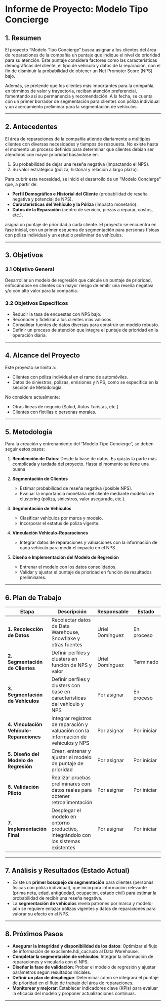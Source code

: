 # Informe de Proyecto: Modelo Tipo Concierge

## 1. Resumen
El proyecto “Modelo Tipo Concierge” busca asignar a los clientes del área de reparaciones de la compañía un puntaje que indique el nivel de prioridad para su atención. Este puntaje considera factores como las características demográficas del cliente, el tipo de vehículo y datos de la reparación, con el fin de disminuir la probabilidad de obtener un Net Promoter Score (NPS) bajo.  

Además, se pretende que los clientes más importantes para la compañía, en términos de valor y trayectoria, reciban atención preferencial, fomentando así su permanencia y recomendación. A la fecha, se cuenta con un primer borrador de segmentación para clientes con póliza individual y un acercamiento preliminar para la segmentación de vehículos.

---

## 2. Antecedentes
El área de reparaciones de la compañía atiende diariamente a múltiples clientes con diversas necesidades y tiempos de respuesta. No existe hasta el momento un proceso definido para determinar qué clientes debían ser atendidos con mayor prioridad basándose en:
1. Su probabilidad de dejar una reseña negativa (impactando el NPS).
2. Su valor estratégico (póliza, historial y relación a largo plazo).

Para cubrir esta necesidad, se inició el desarrollo de un “Modelo Concierge” que, a partir de:

- **Perfil Demográfico e Historial del Cliente** (probabilidad de reseña negativa y potencial de NPS).
- **Características del Vehículo y la Póliza** (impacto monetario).
- **Datos de la Reparación** (centro de servicio, piezas a reparar, costos, etc.).

asigna un puntaje de prioridad a cada cliente. El proyecto se encuentra en fase inicial, con un primer esquema de segmentación para personas físicas con póliza individual y un estudio preliminar de vehículos.

---

## 3. Objetivos

### 3.1 Objetivo General
Desarrollar un modelo de regresión que calcule un puntaje de prioridad, enfocándose en clientes con mayor riesgo de emitir una reseña negativa y/o con alto valor para la compañía.

### 3.2 Objetivos Específicos
- Reducir la tasa de encuestas con NPS bajo.  
- Reconocer y fidelizar a los clientes más valiosos.  
- Consolidar fuentes de datos diversas para construir un modelo robusto.  
- Definir un proceso de atención que integre el puntaje de prioridad en la operación diaria.

---

## 4. Alcance del Proyecto
Este proyecto se limita a:
- Clientes con póliza individual en el ramo de automóviles.
- Datos de siniestros, pólizas, emisiones y NPS, como se especifica en la sección de Metodología.

No considera actualmente:
- Otras líneas de negocio (Salud, Autos Turistas, etc.).
- Clientes con flotillas o personas morales.

---

## 5. Metodología
Para la creación y entrenamiento del “Modelo Tipo Concierge”, se deben seguir estos pasos:

1. **Recolección de Datos**: Desde la base de datos. Es quizás la parte más complicada y tardada del proyecto. Hasta el momento se tiene una buena 

2. **Segmentación de Clientes**  
   - Estimar probabilidad de reseña negativa (posible NPS).  
   - Evaluar la importancia monetaria del cliente mediante modelos de clustering (póliza, siniestros, valor asegurado, etc.).  

3. **Segmentación de Vehículos**  
   - Clasificar vehículos por marca y modelo.  
   - Incorporar el estatus de póliza vigente.  

4. **Vinculación Vehículo-Reparaciones**  
   - Integrar datos de reparaciones y valuaciones con la información de cada vehículo para medir el impacto en el NPS.  

5. **Diseño e Implementación del Modelo de Regresión**  
   - Entrenar el modelo con los datos consolidados.  
   - Validar y ajustar el puntaje de prioridad en función de resultados preliminares.

---

## 6. Plan de Trabajo

| Etapa                                    | Descripción                                                                            | Responsable     | Estado       |
| ---------------------------------------- | -------------------------------------------------------------------------------------- | --------------- | -----------  |
| **1. Recolección de Datos**              | Recolectar datos de Data Warehouse, Snowflake y otras fuentes                          | Uriel Domínguez | En proceso   |
| **2. Segmentación de Clientes**          | Definir perfiles y clusters en función de NPS y valor                                  | Uriel Domínguez | Terminado    |
| **3. Segmentación de Vehículos**         | Definir perfiles y clusters con base en características del vehículo y NPS             | Por asignar     | En proceso   |
| **4. Vinculación Vehículo-Reparaciones** | Integrar registros de reparación y valuación con la información de vehículos y NPS     | Por asignar     | Por iniciar  |
| **5. Diseño del Modelo de Regresión**    | Crear, entrenar y ajustar el modelo de puntaje de prioridad                            | Por asignar     | Por iniciar  |
| **6. Validación Piloto**                 | Realizar pruebas preliminares con datos reales para obtener retroalimentación          | Por asignar     | Por iniciar  |
| **7. Implementación Final**              | Desplegar el modelo en entorno productivo, integrándolo con los sistemas existentes    | Por asignar     | Por iniciar  |

---

## 7. Análisis y Resultados (Estado Actual)
- Existe un **primer bosquejo de segmentación** para clientes (personas físicas con póliza individual), que incorpora información relevante (prima neta, edad, antigüedad, ocupación, estado civil) para estimar la probabilidad de recibir una reseña negativa.  
- La **segmentación de vehículos** revela patrones por marca y modelo; aún se requiere enlazar pólizas vigentes y datos de reparaciones para valorar su efecto en el NPS.

---

## 8. Próximos Pasos
- **Asegurar la integridad y disponibilidad de los datos**: Optimizar el flujo de información de expcliente.hdi_cucrudo al Data Warehouse.  
- **Completar la segmentación de vehículos**: Integrar la información de reparaciones y vincularla con el NPS.  
- **Diseñar la fase de validación**: Probar el modelo de regresión y ajustar parámetros según resultados iniciales.  
- **Definir un plan de despliegue**: Determinar cómo se integrará el puntaje de prioridad en el flujo de trabajo del área de reparaciones.  
- **Monitorear y mejorar**: Establecer indicadores clave (KPIs) para evaluar la eficacia del modelo y proponer actualizaciones continuas.

---
